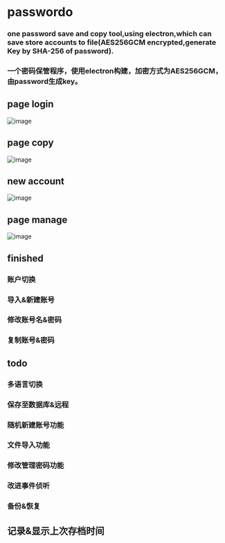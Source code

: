 # passwordo
### one password save and copy tool,using electron,which can save store accounts to file(AES256GCM encrypted,generate Key by SHA-256 of password).
### 一个密码保管程序，使用electron构建，加密方式为AES256GCM，由password生成key。

## page login
![image](https://user-images.githubusercontent.com/103351906/232045402-3381a78c-21b1-4a64-8b45-d7697232c7ff.png)

## page copy
![image](https://user-images.githubusercontent.com/103351906/232045567-0acc4251-af44-4945-a395-79215ba038b5.png)

## new account

![image](https://user-images.githubusercontent.com/103351906/232045747-e53e6844-9673-412b-9db4-45904d2c2c3e.png)

## page manage
![image](https://user-images.githubusercontent.com/103351906/232045979-88e5d19e-8aa7-45b5-a611-d9ac9dc3bce7.png)

## finished

### 账户切换 
### 导入&新建账号
### 修改账号名&密码
### 复制账号&密码

## todo 
### 多语言切换
### 保存至数据库&远程
### 随机新建账号功能
### 文件导入功能
### 修改管理密码功能
### 改进事件侦听
### 备份&恢复

## 记录&显示上次存档时间